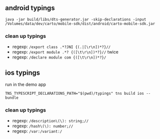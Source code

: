 ## android typings

```
java -jar build/libs/dts-generator.jar -skip-declarations -input /Volumes/data/dev/carto/mobile-sdk/dist/android/carto-mobile-sdk.jar
```

### clean up typings

* regexp: ```/export class .*?JNI {(.|[\r\n])*?}//```
* regexp: ```/export module .*? {([\t\r\n])*?}//``` twice
* regexp: ```/declare module com {([\t\r\n])*?}/```

## ios typings

run in the demo app
```
TNS_TYPESCRIPT_DECLARATIONS_PATH="$(pwd)/typings" tns build ios --bundle
```

### clean up typings

* regexp: ```/description\(\): string;//```
* regexp: ```/hash\(\): number;//```
* regexp: ```/var:/variant:/```